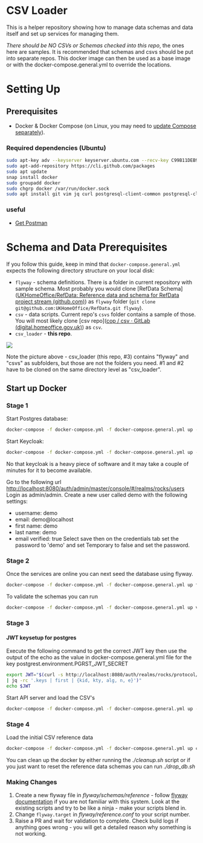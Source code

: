 # CSV Loader

This is a helper repository showing how to manage data schemas and data itself and set up services for managing them.

*There should be NO CSVs or Schemas checked into this repo*, the ones here are samples. It is recommended that schemas
and csvs should be put into separate repos. This docker image can then be used as a base image or with the 
docker-compose.general.yml to override the locations.

# Setting Up

## Prerequisites

- Docker & Docker Compose (on Linux, you may need to [update Compose separately](https://docs.docker.com/compose/install/#install-compose)).

### Required dependencies (Ubuntu)

```bash
sudo apt-key adv --keyserver keyserver.ubuntu.com --recv-key C99B11DEB97541F0
sudo apt-add-repository https://cli.github.com/packages
sudo apt update
snap install docker
sudo groupadd docker
sudo chgrp docker /var/run/docker.sock
sudo apt install git vim jq curl postgresql-client-common postgresql-client-12 gh
```


### useful

- [Get Postman](https://www.postman.com/downloads/)

# Schema and Data Prerequisites

If you follow this guide, keep in mind that `docker-compose.general.yml` expects the following directory structure on your local disk:

- `flyway` - schema definitions. There is a folder in current repository with sample schema. Most probably you would clone [RefData Schema]([UKHomeOffice/RefData: Reference data and schema for RefData project stream (github.com)](https://github.com/UKHomeOffice/RefData)) as `flyway` folder (`git clone git@github.com:UKHomeOffice/RefData.git flyway`).
- `csv` - data scripts. Current repo's `csvs` folder contains a sample of those. You will most likely clone [csv repo]([cop / csv · GitLab (digital.homeoffice.gov.uk)](https://gitlab.digital.homeoffice.gov.uk/cop/csv))  as `csv`.
- `csv_loader` - **this repo**. 

![](media/folders.png)

Note the picture above - csv_loader (this repo, #3) contains "flyway" and "csvs" as subfolders, but those are not the folders you need. #1 and #2 have to be cloned on the same directory level as "csv_loader".

## Start up Docker


### Stage 1

Start Postgres database:

```bash
docker-compose -f docker-compose.yml -f docker-compose.general.yml up -d db
```

Start Keycloak:

```bash
docker-compose -f docker-compose.yml -f docker-compose.general.yml up -d keycloak
```

No that keycloak is a heavy piece of software and it may take a couple of minutes for it to become available.

Go to the following url [http://localhost:8080/auth/admin/master/console/#/realms/rocks/users](http://localhost:8080/auth/admin/master/console/#/realms/rocks/users) 
Login as admin/admin.
Create a new user called demo with the following settings:

* username: demo
* email: demo@localhost
* first name: demo
* last name: demo
* email verified: true
  Select save then on the credentials tab set the password to 'demo' and set Temporary to false and set the password.



### Stage 2

Once the services are online you can next seed the database using flyway.

```bash
docker-compose -f docker-compose.yml -f docker-compose.general.yml up flyway
```

To validate the schemas you can run

```bash
docker-compose -f docker-compose.yml -f docker-compose.general.yml up validate
```



### Stage 3

#### JWT keysetup for postgres

Execute the following command to get the correct JWT key then use the output of the echo as the value in 
docker-compose.general.yml file for the key postgrest.environment.PGRST_JWT_SECRET

```bash
export JWT="$(curl -s http://localhost:8080/auth/realms/rocks/protocol/openid-connect/certs \
| jq -rc '.keys | first | {kid, kty, alg, n, e}')"
echo $JWT
```

Start API server and load the CSV's

```bash
docker-compose -f docker-compose.yml -f docker-compose.general.yml up -d postgrest
```


### Stage 4

Load the initial CSV reference data

```bash
docker-compose -f docker-compose.yml -f docker-compose.general.yml up csv_loader
```



You can clean up the docker by either running the *./cleanup.sh* script or if you just want to reset the reference data
schemas you can run *./drop_db.sh*


### Making Changes

1. Create a new flyway file in *flyway/schemas/reference* - 
   follow [flyway documentation](https://flywaydb.org/documentation/) if you are not familiar with this system. 
   Look at the existing scripts and try to be like a ninja - make your scripts blend in.
2. Change `flyway.target` in *flyway/reference.conf* to your script number.
3. Raise a PR and wait for validation to complete. Check build logs if anything goes wrong - 
   you will get a detailed reason why something is not working.
